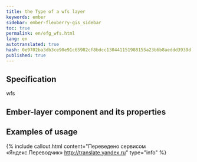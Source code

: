 ```yaml
--- 
title: the Type of a wfs layer 
keywords: ember 
sidebar: ember-flexberry-gis_sidebar 
toc: true 
permalink: en/efg_wfs.html 
lang: en 
autotranslated: true 
hash: 0e9702ba3db3ce90e91c65982cf8bdcc130441151988155a23b6b8aeddd3939d 
published: true 
--- 
```


## Specification 

wfs 

## Ember-layer component and its properties 

## Examples of usage 



{% include callout.html content="Переведено сервисом «Яндекс.Переводчик» <http://translate.yandex.ru>" type="info" %}